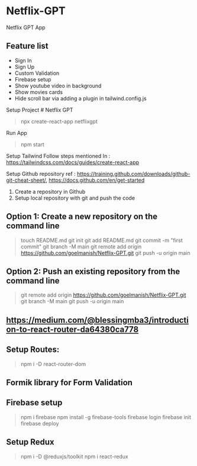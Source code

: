 # Netflix-GPT
Netflix GPT App

## Feature list
- Sign In
- Sign Up
- Custom Validation
- Firebase setup
- Show youtube video in background
- Show movies cards
- Hide scroll bar via adding a plugin in tailwind.config.js


Setup Project # Netflix GPT 
> npx create-react-app netflixgpt

Run App
> npm start

Setup Tailwind
Follow steps mentioned In : https://tailwindcss.com/docs/guides/create-react-app

Setup Github repository 
ref : https://training.github.com/downloads/github-git-cheat-sheet/, https://docs.github.com/en/get-started
1. Create a repository in Github
2. Setup local repository with git and push the code

## Option 1: Create a new repository on the command line

> touch README.md
> git init
> git add README.md
> git commit -m "first commit"
> git branch -M main
> git remote add origin https://github.com/goelmanish/Netflix-GPT.git
> git push -u origin main

## Option 2: Push an existing repository from the command line

> git remote add origin https://github.com/goelmanish/Netflix-GPT.git
> git branch -M main
> git push -u origin main

## https://medium.com/@blessingmba3/introduction-to-react-router-da64380ca778
## Setup Routes:
> npm i -D react-router-dom 

## Formik library for Form Validation

## Firebase setup
> npm i firebase
> npm install -g firebase-tools
> firebase login
> firebase init
> firebase deploy

## Setup Redux
> npm i -D @reduxjs/toolkit
> npm i react-redux
